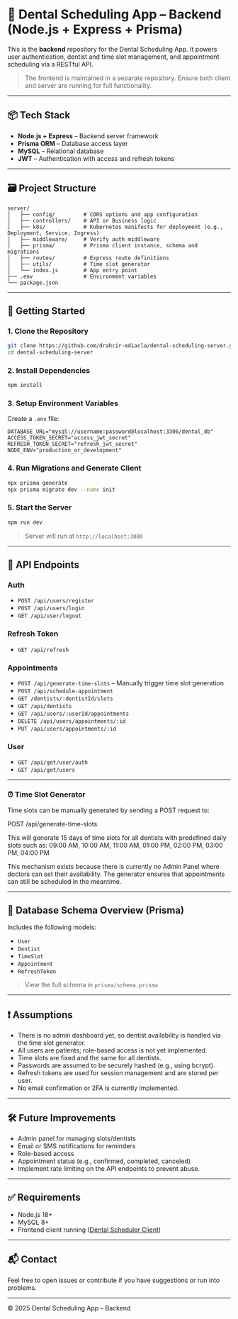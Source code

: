 # 🦷 Dental Scheduling App – Backend (Node.js + Express + Prisma)

This is the **backend** repository for the Dental Scheduling App. It powers user authentication, dentist and time slot management, and appointment scheduling via a RESTful API.

> The frontend is maintained in a separate repository. Ensure both client and server are running for full functionality.

---

## 📦 Tech Stack

* **Node.js + Express** – Backend server framework
* **Prisma ORM** – Database access layer
* **MySQL** – Relational database
* **JWT** – Authentication with access and refresh tokens

---

## 🗃️ Project Structure

```
server/
│   ├── config/         # CORS options and app configuration
│   ├── controllers/    # API or Business logic
│   ├── k8s/            # Kubernetes manifests for deployment (e.g., Deployment, Service, Ingress)
│   ├── middleware/     # Verify auth middleware
│   ├── prisma/         # Prisma client instance, schema and migrations
│   ├── routes/         # Express route definitions
│   ├── utils/          # Time slot generator
│   └── index.js        # App entry point
├── .env                # Environment variables
└── package.json
```

---

## 🚀 Getting Started

### 1. Clone the Repository

```bash
git clone https://github.com/drahcir-ediacla/dental-scheduling-server.git
cd dental-scheduling-server
```

### 2. Install Dependencies

```bash
npm install
```

### 3. Setup Environment Variables

Create a `.env` file:

```env
DATABASE_URL="mysql://username:password@localhost:3306/dental_db"
ACCESS_TOKEN_SECRET="access_jwt_secret"
REFRESH_TOKEN_SECRET="refresh_jwt_secret"
NODE_ENV="production_or_development"
```

### 4. Run Migrations and Generate Client

```bash
npx prisma generate
npx prisma migrate dev --name init
```

### 5. Start the Server

```bash
npm run dev
```

> Server will run at `http://localhost:3000`

---

## 📖 API Endpoints

### Auth

* `POST /api/users/register`
* `POST /api/users/login`
* `GET /api/user/logout`

### Refresh Token

* `GET /api/refresh`

### Appointments

* `POST /api/generate-time-slots` – Manually trigger time slot generation
* `POST /api/schedule-appointment`
* `GET /dentists/:dentistId/slots`
* `GET /api/dentists`
* `GET /api/users/:userId/appointments`
* `DELETE /api/users/appointments/:id`
* `PUT /api/users/appointments/:id`

### User

* `GET /api/get/user/auth`
* `GET /api/get/users`

---

### ⏰ Time Slot Generator

Time slots can be manually generated by sending a POST request to:

POST /api/generate-time-slots

This will generate 15 days of time slots for all dentists with predefined daily slots such as:
09:00 AM, 10:00 AM, 11:00 AM, 01:00 PM, 02:00 PM, 03:00 PM, 04:00 PM

This mechanism exists because there is currently no Admin Panel where doctors can set their availability.
The generator ensures that appointments can still be scheduled in the meantime.

---

## 🧠 Database Schema Overview (Prisma)

Includes the following models:

* `User`
* `Dentist`
* `TimeSlot`
* `Appointment`
* `RefreshToken`

> View the full schema in `prisma/schema.prisma`

---

## ❗ Assumptions

* There is no admin dashboard yet, so dentist availability is handled via the time slot generator.
* All users are patients; role-based access is not yet implemented.
* Time slots are fixed and the same for all dentists.
* Passwords are assumed to be securely hashed (e.g., using bcrypt).
* Refresh tokens are used for session management and are stored per user.
* No email confirmation or 2FA is currently implemented.

---

## 🛠 Future Improvements

* Admin panel for managing slots/dentists
* Email or SMS notifications for reminders
* Role-based access
* Appointment status (e.g., confirmed, completed, canceled)
* Implement rate limiting on the API endpoints to prevent abuse.

---

## ✅ Requirements

* Node.js 18+
* MySQL 8+
* Frontend client running ([Dental Scheduler Client](https://github.com/drahcir-ediacla/dental-scheduling-client))

---

## 📬 Contact

Feel free to open issues or contribute if you have suggestions or run into problems.

---

© 2025 Dental Scheduling App – Backend
